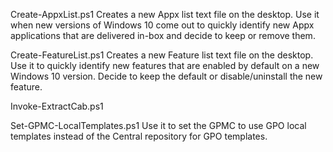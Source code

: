 Create-AppxList.ps1
Creates a new Appx list text file on the desktop. Use it when new versions of Windows 10 come out to quickly identify new Appx applications that are delivered in-box and decide to keep or remove them.

Create-FeatureList.ps1
Creates a new Feature list text file on the desktop. Use it to quickly identify new features that are enabled by default on a new Windows 10 version. Decide to keep the default or disable/uninstall the new feature.

Invoke-ExtractCab.ps1


Set-GPMC-LocalTemplates.ps1
Use it to set the GPMC to use GPO local templates instead of the Central repository for GPO templates.
